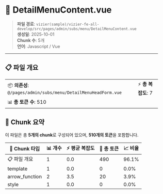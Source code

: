 # 📄 DetailMenuContent.vue

> **파일 경로**: `vizier(sample)/vizier-fe-all-develop/src/pages/admin/subs/menu/DetailMenuContent.vue`  
> **생성일**: 2025-10-01  
> **Chunk 수**: 5개  
> **언어**: Javascript / Vue
---





## 📋 파일 개요

| | |
|--|--|
| 📦 **의존성**: `@/pages/admin/subs/menu/DetailMenuHeadForm.vue` | ⚡ **총 복잡도**: 7 |
| 📊 **총 토큰 수**: 510 |  |






## 🧩 Chunk 요약

이 파일은 총 **5개의 chunk**로 구성되어 있으며, **510개의 토큰**을 포함합니다.

| 🧩 Chunk 타입 | 📊 개수 | ⚡ 평균 복잡도 | 📝 총 토큰 | 📈 비율 |
|---------------|--------|-------------|----------|--------|
| 📋 파일 개요 | 1 | 0.0 | 490 | 96.1% |
| template | 1 | 0.0 | 0 | 0.0% |
| arrow_function | 2 | 3.5 | 20 | 3.9% |
| style | 1 | 0.0 | 0 | 0.0% |

